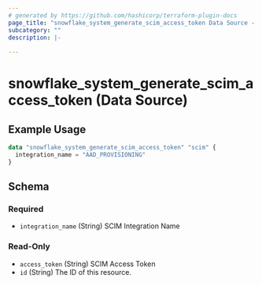 ```yaml
---
# generated by https://github.com/hashicorp/terraform-plugin-docs
page_title: "snowflake_system_generate_scim_access_token Data Source - terraform-provider-snowflake"
subcategory: ""
description: |-
  
---
```


# snowflake_system_generate_scim_access_token (Data Source)



## Example Usage

```terraform
data "snowflake_system_generate_scim_access_token" "scim" {
  integration_name = "AAD_PROVISIONING"
}
```

<!-- schema generated by tfplugindocs -->
## Schema

### Required

- `integration_name` (String) SCIM Integration Name

### Read-Only

- `access_token` (String) SCIM Access Token
- `id` (String) The ID of this resource.


